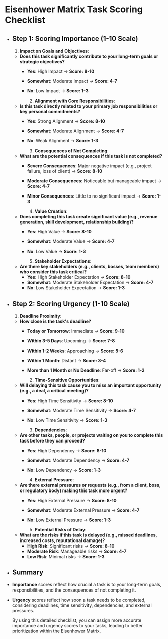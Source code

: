 # Eisenhower Matrix Task Scoring Checklist
- ## Step 1: Scoring Importance (1-10 Scale)
  
  1. **Impact on Goals and Objectives**:
	- **Does this task significantly contribute to your long-term goals or strategic objectives?**
		- **Yes**: High Impact → **Score: 8-10**
		- **Somewhat**: Moderate Impact → **Score: 4-7**
		- **No**: Low Impact → **Score: 1-3**
		  
		  2. **Alignment with Core Responsibilities**:
	- **Is this task directly related to your primary job responsibilities or key personal commitments?**
		- **Yes**: Strong Alignment → **Score: 8-10**
		- **Somewhat**: Moderate Alignment → **Score: 4-7**
		- **No**: Weak Alignment → **Score: 1-3**
		  
		  3. **Consequences of Not Completing**:
	- **What are the potential consequences if this task is not completed?**
		- **Severe Consequences**: Major negative impact (e.g., project failure, loss of client) → **Score: 8-10**
		- **Moderate Consequences**: Noticeable but manageable impact → **Score: 4-7**
		- **Minor Consequences**: Little to no significant impact → **Score: 1-3**
		  
		  4. **Value Creation**:
	- **Does completing this task create significant value (e.g., revenue generation, skill development, relationship building)?**
		- **Yes**: High Value → **Score: 8-10**
		- **Somewhat**: Moderate Value → **Score: 4-7**
		- **No**: Low Value → **Score: 1-3**
		  
		  5. **Stakeholder Expectations**:
	- **Are there key stakeholders (e.g., clients, bosses, team members) who consider this task critical?**
		- **Yes**: High Stakeholder Expectation → **Score: 8-10**
		- **Somewhat**: Moderate Stakeholder Expectation → **Score: 4-7**
		- **No**: Low Stakeholder Expectation → **Score: 1-3**
- ## Step 2: Scoring Urgency (1-10 Scale)
  
  1. **Deadline Proximity**:
	- **How close is the task's deadline?**
		- **Today or Tomorrow**: Immediate → **Score: 9-10**
		- **Within 3-5 Days**: Upcoming → **Score: 7-8**
		- **Within 1-2 Weeks**: Approaching → **Score: 5-6**
		- **Within 1 Month**: Distant → **Score: 3-4**
		- **More than 1 Month or No Deadline**: Far-off → **Score: 1-2**
		  
		  2. **Time-Sensitive Opportunities**:
	- **Will delaying this task cause you to miss an important opportunity (e.g., a deal, a critical meeting)?**
		- **Yes**: High Time Sensitivity → **Score: 8-10**
		- **Somewhat**: Moderate Time Sensitivity → **Score: 4-7**
		- **No**: Low Time Sensitivity → **Score: 1-3**
		  
		  3. **Dependencies**:
	- **Are other tasks, people, or projects waiting on you to complete this task before they can proceed?**
		- **Yes**: High Dependency → **Score: 8-10**
		- **Somewhat**: Moderate Dependency → **Score: 4-7**
		- **No**: Low Dependency → **Score: 1-3**
		  
		  4. **External Pressure**:
	- **Are there external pressures or requests (e.g., from a client, boss, or regulatory body) making this task more urgent?**
		- **Yes**: High External Pressure → **Score: 8-10**
		- **Somewhat**: Moderate External Pressure → **Score: 4-7**
		- **No**: Low External Pressure → **Score: 1-3**
		  
		  5. **Potential Risks of Delay**:
	- **What are the risks if this task is delayed (e.g., missed deadlines, increased costs, reputational damage)?**
		- **High Risk**: Significant risks → **Score: 8-10**
		- **Moderate Risk**: Manageable risks → **Score: 4-7**
		- **Low Risk**: Minimal risks → **Score: 1-3**
- ## Summary
- **Importance** scores reflect how crucial a task is to your long-term goals, responsibilities, and the consequences of not completing it.
- **Urgency** scores reflect how soon a task needs to be completed, considering deadlines, time sensitivity, dependencies, and external pressures.
  
  By using this detailed checklist, you can assign more accurate importance and urgency scores to your tasks, leading to better prioritization within the Eisenhower Matrix.